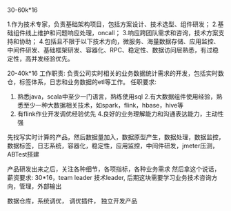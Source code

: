 30-60k*16

1.作为技术专家，负责基础架构项目，包括方案设计、技术选型、组件研发；
2.基础组件线上维护和问题响应处理，oncall；
3.响应跨团队需求和咨询，技术方案支持和协助；
4.包括且不限于以下技术方向，微服务、海量数据存储、应用监控、中间件研发、基础框架研发、容器化、RPC、稳定性、数据访问层熟悉，有过稳定性，高并发经验优先。


20-40k*16
工作职责: 负责公司实时相关的业务数据统计需求的开发，包括实时数仓，标签体系，日志和业务数据的etl等工作。
任职要求:
1. 熟悉java，scala中至少一门语言，熟练使用sql
2.有大数据组件使用经验，熟悉至少一种大数据相关技术，如spark，flink，hbase，hive等
3. 有flink作业开发调优经验优先
4.良好的业务理解能力和沟通表达能力，主动性强


先找写实时计算的产品，然后数据量加入，数据原型产生，数据处理，数据监控，
数据标签，日志系统，容器化，稳定性，应用监控，中间件研发，jmeter压测，
ABTest搭建


产品研发出来之后，关注各种细节，各项指标，各种业务需求
然后拿这个说话，薪资要求: 30*16，team leader 技术leader,
后期这块需要学习业务技术咨询方向，管理，外部输出

数据仓库，系统调优， 调优插件， 独立开发产品

